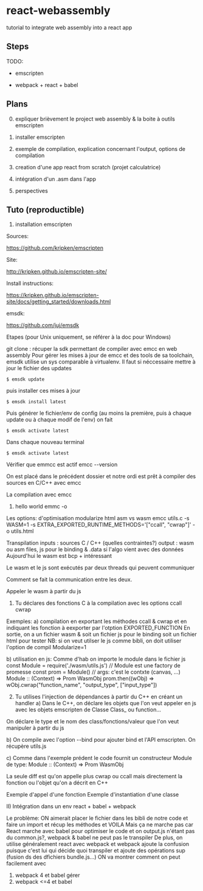 # react-webassembly
tutorial to integrate web assembly into a react app

## Steps

TODO:

- emscripten

- webpack + react + babel

## Plans

0) expliquer brièvement le project web assembly & la boite à outils emscripten

1) installer emscripten

2) exemple de compilation, explication concernant l'output, options de compilation

3) creation d'une app react from scratch (projet calculatrice)

4) intégration d'un .asm dans l'app

5) perspectives


## Tuto (reproductible)

1) installation emscripten

Sources:

https://github.com/kripken/emscripten

Site:

http://kripken.github.io/emscripten-site/

Install instructions:

https://kripken.github.io/emscripten-site/docs/getting_started/downloads.html

emsdk:

https://github.com/juj/emsdk

Etapes (pour Unix uniquement, se référer à la doc pour Windows)

git clone : récuper la sdk permettant de compiler avec emcc en web assembly
Pour gérer les mises à jour de emcc et des tools de sa toolchain, emsdk utilise un sys comparable à virtualenv.
Il faut si néccessaire mettre à jour le fichier des updates
```
$ emsdk update
```

puis installer ces mises à jour
```
$ emsdk install latest
```

Puis générer le fichier/env de config (au moins la première, puis à chaque update ou à chaque modif de l'env) on fait
```
$ emsdk activate latest
```
Dans chaque nouveau terminal
```
$ emsdk activate latest
```

Vérifier que emmcc est actif
emcc --version

On est placé dans le précédent dossier et notre ordi est prêt à compiler des sources en  C/C++ avec emcc


La compilation avec emcc

1) hello world
emmc -o

Les options:
d'optimisation
modularize
html
asm vs wasm
emcc utils.c -s WASM=1 -s EXTRA_EXPORTED_RUNTIME_METHODS='["ccall", "cwrap"]' -o utils.html

Transpilation
inputs : sources C / C++ (quelles contraintes?)
output : wasm ou asm files, js pour le binding & .data si l'algo vient avec des données
Aujourd'hui le wasm est bcp + intéressant

Le wasm et le js sont exécutés par deux threads qui peuvent communiquer

Comment se fait la communication entre les deux.

Appeler le wasm à partir du js

1) Tu déclares des fonctions C à la compilation avec les options ccall cwrap

Exemples:
a) compilation en exportant les méthodes ccall & cwrap et en indiquant les fonction à eexporter par l'otption EXPORTED_FUNCTION
En sortie, on a un fichier wasm &
soit un fichier js pour le binding
soit un fichier html pour tester
NB: si on veut utilser le js comme bibli, on doit utiliser l'option de compil Modularize=1

b) utilisation en js:
Comme d'hab on importe le module dans le fichier js
const Module = require('./wasm/utils.js')
// Module est une factory de promesse
const prom = Module() // args: c'est le contxte (canvas, ...)
Module :: (Context) => Prom WasmObj
prom.then((wObj) => wObj.cwrap("function_name", "output_type", ["input_type"])

2) Tu utilises l'injection de dépendances à partir du C++ en créant un handler
a) Dans le C++, on déclare les objets que l'on veut appeler en js avec les objets emscripten de Classe Class_ ou function...

On déclare le type et le nom des class/fonctions/valeur que l'on veut manipuler à partir du js

b) On compile avec l'option --bind pour ajouter bind et l'API emscripten.
On récupère utils.js

c) Comme dans l'exemple prédent le code fournit un constructeur Module de type:
Module :: (Context) => Prom WasmObj

La seule diff est qu'on appelle plus cwrap ou ccall mais directement la fonction ou l'objet qu'on a décrit en C++

Exemple d'appel d'une fonction
Exemple d'instantiation d'une classe

II) Intégration dans un env react + babel + webpack

Le problème:
ON aimerait placer le fichier dans les bibli de notre code et faire un import et récup les méthodes et VOILA
Mais ça ne marche pas car React marche avec babel pour optimiser le code et on output.js n'étant pas du common.js?, webpack & babel ne peut pas le transpiler
De plus, on utilise généralement react avec webpack et webpack ajoute la confusion puisque c'est lui qui décide quoi transpiler et ajoute des opérations sup (fusion ds des dfichiers bundle.js...)
ON va montrer comment on peut facilement avec
1) webpack 4 et babel gérer
2) webpack <=4 et babel

